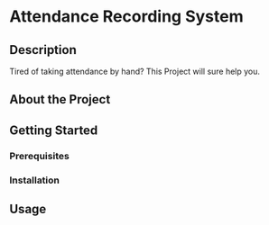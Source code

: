 # Attendance Recording System

## Description
Tired of taking attendance by hand? This Project will sure help you.

## About the Project



## Getting Started
### Prerequisites
### Installation

## Usage
